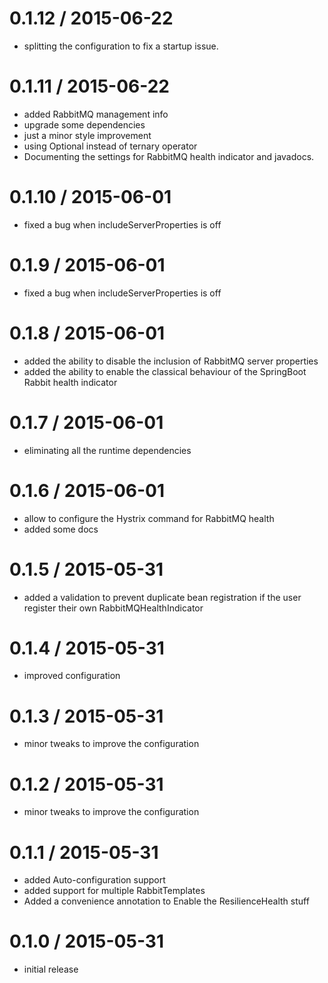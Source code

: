 
0.1.12 / 2015-06-22
==================

  * splitting the configuration to fix a startup issue.

0.1.11 / 2015-06-22
==================

  * added RabbitMQ management info
  * upgrade some dependencies
  * just a minor style improvement
  * using Optional instead of ternary operator
  * Documenting the settings for RabbitMQ health indicator and javadocs.

0.1.10 / 2015-06-01
==================

  * fixed a bug when includeServerProperties is off

0.1.9 / 2015-06-01
==================

  * fixed a bug when includeServerProperties is off

0.1.8 / 2015-06-01
==================

  * added the ability to disable the inclusion of RabbitMQ server properties
  * added the ability to enable the classical behaviour of the SpringBoot Rabbit health indicator

0.1.7 / 2015-06-01
==================

  * eliminating all the runtime dependencies

0.1.6 / 2015-06-01
==================

  * allow to configure the Hystrix command for RabbitMQ health
  * added some docs

0.1.5 / 2015-05-31
==================

  * added a validation to prevent duplicate bean registration if the user register their own RabbitMQHealthIndicator

0.1.4 / 2015-05-31
==================

  * improved configuration

0.1.3 / 2015-05-31
==================

  * minor tweaks to improve the configuration

0.1.2 / 2015-05-31
==================

  * minor tweaks to improve the configuration

0.1.1 / 2015-05-31
==================

  * added Auto-configuration support
  * added support for multiple RabbitTemplates
  * Added a convenience annotation to Enable the ResilienceHealth stuff

0.1.0 / 2015-05-31
==================

  * initial release
